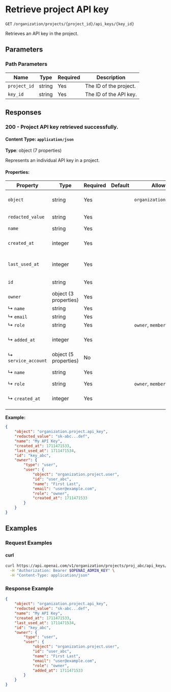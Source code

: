 # Retrieve project API key

`GET` `/organization/projects/{project_id}/api_keys/{key_id}`

Retrieves an API key in the project.

## Parameters

### Path Parameters

| Name | Type | Required | Description |
| ---- | ---- | -------- | ----------- |
| `project_id` | string | Yes | The ID of the project. |
| `key_id` | string | Yes | The ID of the API key. |

## Responses

### 200 - Project API key retrieved successfully.

#### Content Type: `application/json`

**Type**: object (7 properties)

Represents an individual API key in a project.

#### Properties:

| Property | Type | Required | Default | Allowed Values | Description |
| -------- | ---- | -------- | ------- | -------------- | ----------- |
| `object` | string | Yes |  | `organization.project.api_key` | The object type, which is always `organization.project.api_key` |
| `redacted_value` | string | Yes |  |  | The redacted value of the API key |
| `name` | string | Yes |  |  | The name of the API key |
| `created_at` | integer | Yes |  |  | The Unix timestamp (in seconds) of when the API key was created |
| `last_used_at` | integer | Yes |  |  | The Unix timestamp (in seconds) of when the API key was last used. |
| `id` | string | Yes |  |  | The identifier, which can be referenced in API endpoints |
| `owner` | object (3 properties) | Yes |  |  |  |
|     ↳ `name` | string | Yes |  |  | The name of the user |
|     ↳ `email` | string | Yes |  |  | The email address of the user |
|     ↳ `role` | string | Yes |  | `owner`, `member` | `owner` or `member` |
|     ↳ `added_at` | integer | Yes |  |  | The Unix timestamp (in seconds) of when the project was added. |
|   ↳ `service_account` | object (5 properties) | No |  |  | Represents an individual service account in a project. |
|     ↳ `name` | string | Yes |  |  | The name of the service account |
|     ↳ `role` | string | Yes |  | `owner`, `member` | `owner` or `member` |
|     ↳ `created_at` | integer | Yes |  |  | The Unix timestamp (in seconds) of when the service account was created |
**Example:**

```json
{
    "object": "organization.project.api_key",
    "redacted_value": "sk-abc...def",
    "name": "My API Key",
    "created_at": 1711471533,
    "last_used_at": 1711471534,
    "id": "key_abc",
    "owner": {
        "type": "user",
        "user": {
            "object": "organization.project.user",
            "id": "user_abc",
            "name": "First Last",
            "email": "user@example.com",
            "role": "owner",
            "created_at": 1711471533
        }
    }
}

```

## Examples

### Request Examples

#### curl
```bash
curl https://api.openai.com/v1/organization/projects/proj_abc/api_keys/key_abc \
  -H "Authorization: Bearer $OPENAI_ADMIN_KEY" \
  -H "Content-Type: application/json"

```

### Response Example

```json
{
    "object": "organization.project.api_key",
    "redacted_value": "sk-abc...def",
    "name": "My API Key",
    "created_at": 1711471533,
    "last_used_at": 1711471534,
    "id": "key_abc",
    "owner": {
        "type": "user",
        "user": {
            "object": "organization.project.user",
            "id": "user_abc",
            "name": "First Last",
            "email": "user@example.com",
            "role": "owner",
            "added_at": 1711471533
        }
    }
}

```

